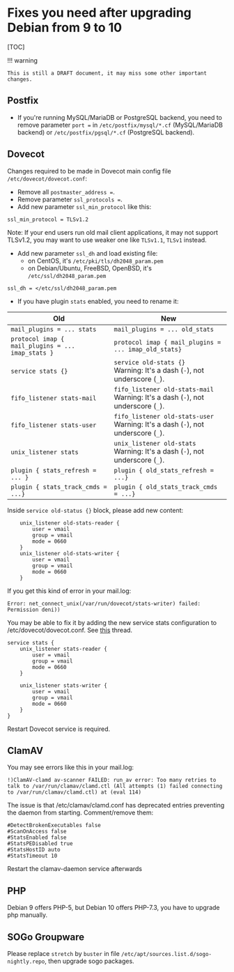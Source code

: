 # Fixes you need after upgrading Debian from 9 to 10

[TOC]

!!! warning

    This is still a DRAFT document, it may miss some other important changes.

## Postfix

* If you're running MySQL/MariaDB or PostgreSQL backend, you need to remove
  parameter `port =` in `/etc/postfix/mysql/*.cf` (MySQL/MariaDB backend) or
  `/etc/postfix/pgsql/*.cf` (PostgreSQL backend).

## Dovecot

Changes required to be made in Dovecot main config file `/etc/dovecot/dovecot.conf`:

* Remove all `postmaster_address =`.
* Remove parameter `ssl_protocols =`.
* Add new parameter `ssl_min_protocol` like this:

```
ssl_min_protocol = TLSv1.2
```

Note: If your end users run old mail client applications, it may not support
TLSv1.2, you may want to use weaker one like `TLSv1.1`, `TLSv1` instead.

* Add new parameter `ssl_dh` and load existing file:
    * on CentOS, it's `/etc/pki/tls/dh2048_param.pem`
    * on Debian/Ubuntu, FreeBSD, OpenBSD, it's `/etc/ssl/dh2048_param.pem`

```
ssl_dh = </etc/ssl/dh2048_param.pem
```

* If you have plugin `stats` enabled, you need to rename it:

Old | New
---|---
`mail_plugins = ... stats` | `mail_plugins = ... old_stats`
`protocol imap { mail_plugins = ... imap_stats }` | `protocol imap { mail_plugins = ... imap_old_stats}`
`service stats {}` | `service old-stats {}`<br/>Warning: It's a dash (`-`), not underscore (`_`).
`fifo_listener stats-mail` | `fifo_listener old-stats-mail`<br/>Warning: It's a dash (`-`), not underscore (`_`).
`fifo_listener stats-user` | `fifo_listener old-stats-user`<br/>Warning: It's a dash (`-`), not underscore (`_`).
`unix_listener stats` | `unix_listener old-stats`<br/>Warning: It's a dash (`-`), not underscore (`_`).
`plugin { stats_refresh = ... }` | `plugin { old_stats_refresh = ...}`
`plugin { stats_track_cmds = ...}` | `plugin { old_stats_track_cmds = ...}`

Inside `service old-status {}` block, please add new content:

```
    unix_listener old-stats-reader {
        user = vmail
        group = vmail
        mode = 0660
    }
    unix_listener old-stats-writer {
        user = vmail
        group = vmail
        mode = 0660
    }
```

If you get this kind of error in your mail.log:

```
Error: net_connect_unix(/var/run/dovecot/stats-writer) failed: Permission deni))
```
You may be able to fix it by adding the new service stats configuration to /etc/dovecot/dovecot.conf.  See [this](https://forum.iredmail.org/topic15113-error-netconnectunixvarrundovecotstatswriter-failed.html) thread.  

```
service stats {
    unix_listener stats-reader {
        user = vmail
        group = vmail
        mode = 0660
    }

    unix_listener stats-writer {
        user = vmail
        group = vmail
        mode = 0660
    }
}
```


Restart Dovecot service is required.

## ClamAV
You may see errors like this in your mail.log:

```
!)ClamAV-clamd av-scanner FAILED: run_av error: Too many retries to talk to /var/run/clamav/clamd.ctl (All attempts (1) failed connecting to /var/run/clamav/clamd.ctl) at (eval 114) 
```
The issue is that /etc/clamav/clamd.conf has deprecated entries preventing the daemon from starting. Comment/remove them:

```
#DetectBrokenExecutables false
#ScanOnAccess false
#StatsEnabled false
#StatsPEDisabled true
#StatsHostID auto
#StatsTimeout 10
```
Restart the clamav-daemon service afterwards

## PHP

Debian 9 offers PHP-5, but Debian 10 offers PHP-7.3, you have to upgrade php manually. 




## SOGo Groupware

Please replace `stretch` by `buster` in file
`/etc/apt/sources.list.d/sogo-nightly.repo`, then upgrade sogo packages.

